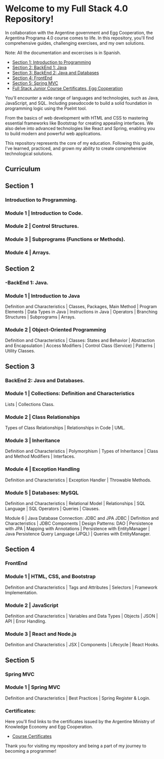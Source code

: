 # Welcome to my Full Stack 4.0 Repository!

In collaboration with the Argentine government and Egg Cooperation, the Argentina Programa 4.0 course comes to life. In this repository, you'll find comprehensive guides, challenging exercises, and my own solutions.

Note: All the documentation and excercises is in Spanish.

- [Section 1: Introduction to Programming](#section-1)
- [Section 2: BackEnd 1: Java](#section-2)
- [Section 3: BackEnd 2: Java and Databases](#section-3)
- [Section 4: FrontEnd](#section-4)
- [Section 5: Spring MVC](#section-5)
- [Full Stack Junior Course Certificates, Egg Cooperation](#certificates)

You'll encounter a wide range of languages and technologies, such as Java, JavaScript, and SQL. Including pseudocode to build a solid foundation in programming logic using the PseInt tool.

From the basics of web development with HTML and CSS to mastering essential frameworks like Bootstrap for creating appealing interfaces. We also delve into advanced technologies like React and Spring, enabling you to build modern and powerful web applications.

This repository represents the core of my education. Following this guide, I've learned, practiced, and grown my ability to create comprehensive technological solutions.

## Curriculum

## Section 1
### Introduction to Programming.

### Module 1 | Introduction to Code.
### Module 2 | Control Structures.
### Module 3 | Subprograms (Functions or Methods).
### Module 4 | Arrays.

## Section 2
### -BackEnd 1: Java. 

### Module 1 | Introduction to Java
Definition and Characteristics | Classes, Packages, Main Method | Program Elements | Data Types in Java | Instructions in Java | Operators | Branching Structures | Subprograms | Arrays.

### Module 2 | Object-Oriented Programming
Definition and Characteristics | Classes: States and Behavior | Abstraction and Encapsulation |
Access Modifiers | Control Class (Service) | Patterns | Utility Classes.

## Section 3
### BackEnd 2: Java and Databases.

### Module 1 | Collections: Definition and Characteristics
Lists | Collections Class.

### Module 2 | Class Relationships
Types of Class Relationships | Relationships in Code | UML.

### Module 3 | Inheritance
Definition and Characteristics | Polymorphism | Types of Inheritance | Class and Method Modifiers | Interfaces.

### Module 4 | Exception Handling
Definition and Characteristics | Exception Handler | Throwable Methods.

### Module 5 | Databases: MySQL
Definition and Characteristics | Relational Model | Relationships | SQL Language | SQL Operators | Queries | Clauses.

Module 6 | Java Database Connection: JDBC and JPA
JDBC | Definition and Characteristics | JDBC Components | Design Patterns: DAO | Persistence with JPA | Mapping with Annotations | Persistence with EntityManager | Java Persistence Query Language (JPQL) | Queries with EntityManager.

## Section 4
### FrontEnd

### Module 1 | HTML, CSS, and Bootstrap
Definition and Characteristics | Tags and Attributes | Selectors | Framework Implementation.

### Module 2 | JavaScript
Definition and Characteristics | Variables and Data Types | Objects | JSON | API | Error Handling.

### Module 3 | React and Node.js
Definition and Characteristics | JSX | Components | Lifecycle | React Hooks.

## Section 5
### Spring MVC

### Module 1 | Spring MVC
Definition and Characteristics | Best Practices | Spring Register & Login.

### Certificates:

Here you'll find links to the certificates issued by the Argentine Ministry of Knowledge Economy and Egg Cooperation.

* [Course Certificates](https://photos.app.goo.gl/gPy8K8vfhgM2XwsX6)

Thank you for visiting my repository and being a part of my journey to becoming a programmer!